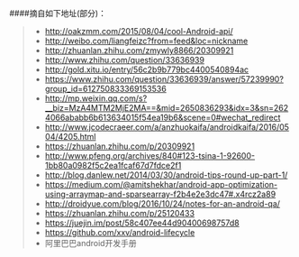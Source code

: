 ####摘自如下地址(部分)：
>* http://oakzmm.com/2015/08/04/cool-Android-api/
>* http://weibo.com/liangfeizc?from=feed&loc=nickname
>* http://zhuanlan.zhihu.com/zmywly8866/20309921
>* http://www.zhihu.com/question/33636939
>* http://gold.xitu.io/entry/56c2b9b779bc4400540894ac
>* https://www.zhihu.com/question/33636939/answer/57239990?group_id=612750833369153536
>* http://mp.weixin.qq.com/s?__biz=MzA4MTM2MjE2MA==&mid=2650836293&idx=3&sn=2624066ababb6b613634015f54ea19b6&scene=0#wechat_redirect
>* http://www.jcodecraeer.com/a/anzhuokaifa/androidkaifa/2016/0504/4205.html
>* https://zhuanlan.zhihu.com/p/20309921
>* http://www.pfeng.org/archives/840#123-tsina-1-92600-1bb80a0982f5c2ea1fcaf67d7fdce2f1
>* http://blog.danlew.net/2014/03/30/android-tips-round-up-part-1/
>* https://medium.com/@amitshekhar/android-app-optimization-using-arraymap-and-sparsearray-f2b4e2e3dc47#.x4rcz2a89
>* http://droidyue.com/blog/2016/10/24/notes-for-an-android-qa/
>* https://zhuanlan.zhihu.com/p/25120433
>* https://juejin.im/post/58c407ee44d90400698757d8
>* https://github.com/xxv/android-lifecycle
>* 阿里巴巴android开发手册
